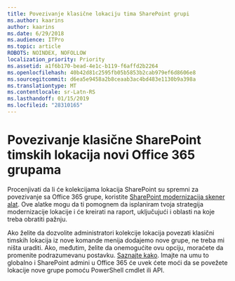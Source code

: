```yaml
---
title: Povezivanje klasične lokaciju tima SharePoint grupi
ms.author: kaarins
author: kaarins
ms.date: 6/29/2018
ms.audience: ITPro
ms.topic: article
ROBOTS: NOINDEX, NOFOLLOW
localization_priority: Priority
ms.assetid: a1f6b170-bead-4e1c-b119-f6affd2b2264
ms.openlocfilehash: 40b42d81c2595fb05b5853b2cab979ef6d8606e8
ms.sourcegitcommit: d6ea5e9458a2b8ceaab3ac4bd483e1130b9a398a
ms.translationtype: MT
ms.contentlocale: sr-Latn-RS
ms.lasthandoff: 01/15/2019
ms.locfileid: "28310165"
---
```

# <a name="connect-classic-sharepoint-team-sites-to-new-office-365-groups"></a>Povezivanje klasične SharePoint timskih lokacija novi Office 365 grupama

Procenjivati da li će kolekcijama lokacija SharePoint su spremni za povezivanje sa Office 365 grupe, koristite [SharePoint modernizacija skener alat](https://go.microsoft.com/fwlink/?linkid=873066). Ove alatke mogu da ti pomognem da isplaniram tvoja strategija modernizacije lokacije i će kreirati na raport, uključujući i oblasti na koje treba obratiti pažnju.
  
Ako želite da dozvolite administratori kolekcije lokacija povezati klasični timskih lokacija iz nove komande menija dodajemo nove grupe, ne treba mi ništa uraditi. Ako, međutim, želite da onemogućite ovu opciju, moraćete da promenite podrazumevanu postavku. [Saznajte kako](https://go.microsoft.com/fwlink/?linkid=2004316). Imajte na umu to globalno i SharePoint admini u Office 365 će uvek ćete moći da se povežete lokacije nove grupe pomoću PowerShell cmdlet ili API.
  

